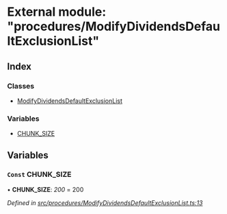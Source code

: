 # External module: "procedures/ModifyDividendsDefaultExclusionList"

## Index

### Classes

- [ModifyDividendsDefaultExclusionList](../classes/_procedures_modifydividendsdefaultexclusionlist_.modifydividendsdefaultexclusionlist.md)

### Variables

- [CHUNK_SIZE](_procedures_modifydividendsdefaultexclusionlist_.md#const-chunk_size)

## Variables

### `Const` CHUNK_SIZE

• **CHUNK_SIZE**: _200_ = 200

_Defined in [src/procedures/ModifyDividendsDefaultExclusionList.ts:13](https://github.com/PolymathNetwork/polymath-sdk/blob/660aba8/src/procedures/ModifyDividendsDefaultExclusionList.ts#L13)_
